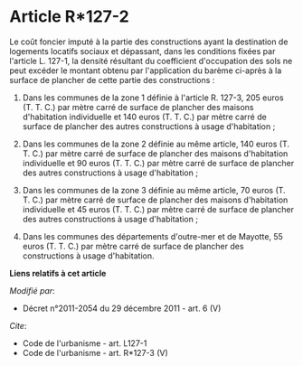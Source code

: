 # Article R*127-2

Le coût foncier imputé à la partie des constructions ayant la destination de logements locatifs sociaux et dépassant, dans
les conditions fixées par l'article L. 127-1, la densité résultant du coefficient d'occupation des sols ne peut excéder le
montant obtenu par l'application du barème ci-après à la surface de plancher de cette partie des constructions : 

1. Dans les communes de la zone 1 définie à l'article R. 127-3, 205 euros (T. T. C.) par mètre carré de surface de plancher
des maisons d'habitation individuelle et 140 euros (T. T. C.) par mètre carré de surface de plancher des autres constructions
à usage d'habitation ; 

2. Dans les communes de la zone 2 définie au même article, 140 euros (T. T. C.) par mètre carré de surface de plancher des
maisons d'habitation individuelle et 90 euros (T. T. C.) par mètre carré de surface de plancher des autres constructions à
usage d'habitation ; 

3. Dans les communes de la zone 3 définie au même article, 70 euros (T. T. C.) par mètre carré de surface de plancher des
maisons d'habitation individuelle et 45 euros (T. T. C.) par mètre carré de surface de plancher des autres constructions à
usage d'habitation ; 

4. Dans les communes des départements d'outre-mer et de Mayotte, 55 euros (T. T. C.) par mètre carré de surface de plancher
des constructions à usage d'habitation.

**Liens relatifs à cet article**

_Modifié par_:

  - Décret n°2011-2054 du 29 décembre 2011 - art. 6 (V)

_Cite_:

  - Code de l'urbanisme - art. L127-1
  - Code de l'urbanisme - art. R*127-3 (V)
